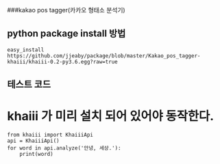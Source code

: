 ###kakao pos tagger(카카오 형태소 분석기)
## python package install 방법
```
easy_install https://github.com/jjeaby/package/blob/master/Kakao_pos_tagger-khaiii/khaiii-0.2-py3.6.egg?raw=true
```
## 테스트 코드
# khaiii 가 미리 설치 되어 있어야 동작한다.

```
from khaiii import KhaiiiApi
api = KhaiiiApi()
for word in api.analyze('안녕, 세상.'):
    print(word)
```


